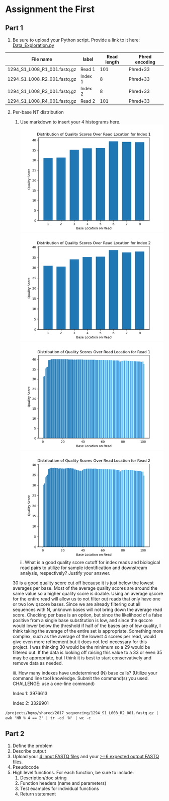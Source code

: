 # Assignment the First

## Part 1
1. Be sure to upload your Python script. Provide a link to it here:
[Data_Exploration.py](https://github.com/Farrisdt/Demultiplex/blob/a0f8dc9515f9e0c38dfec904f07e7214c4068ceb/Assignment-the-first/Data_Exploration.py)

| File name | label | Read length | Phred encoding |
|---|---|---|---|
| 1294_S1_L008_R1_001.fastq.gz | Read 1 | 101 | Phred+33 |
| 1294_S1_L008_R2_001.fastq.gz | Index 1 | 8 | Phred+33 |
| 1294_S1_L008_R3_001.fastq.gz | Index 2 | 8 | Phred+33 |
| 1294_S1_L008_R4_001.fastq.gz | Read 2 | 101 | Phred+33 |

2. Per-base NT distribution
    1. Use markdown to insert your 4 histograms here.
    ![Index 1](https://github.com/Farrisdt/Demultiplex/blob/3785180ffdac23f7f78845f2fbc7ad47a57da0f7/Assignment-the-first/Index1QualityScores.png)
    ![Index 2](https://github.com/Farrisdt/Demultiplex/blob/d9e14274947488bf69027a560544fe479d7c270d/Assignment-the-first/Index2QualityScores.png)
![Read 1](https://github.com/Farrisdt/Demultiplex/blob/d9e14274947488bf69027a560544fe479d7c270d/Assignment-the-first/Read1QualityScores.png)
![Read 2](https://github.com/Farrisdt/Demultiplex/blob/d9e14274947488bf69027a560544fe479d7c270d/Assignment-the-first/Read2QualityScores.png)
    ii. What is a good quality score cutoff for index reads and biological read pairs to utilize for sample identification and downstream analysis, respectively? Justify your answer.
    
    30 is a good quality score cut off because it is just below the lowest averages per base. Most of the average quality scores are around the same value so a higher quality score is doable. Using an average qscore for the entire read will allow us to not filter out reads that only have one or two low qscore bases. Since we are already filtering out all sequences with N, unknown bases will not bring down the average read score. Checking per base is an option, but since the likelihood of a false positive from a single base substitution is low, and since the qscore would lower below the threshold if half of the bases are of low quality, I think taking the average of the entire set is appropriate. Something more complex, such as the average of the lowest 4 scores per read, would give even more refinement but it does not feel necessary for this project. I was thinking 30 would be the minimum so a 29 would be filtered out. If the data is looking off raising this value to a 33 or even 35 may be appropriate, but I think it is best to start conservatively and remove data as needed. 
       
    iii. How many indexes have undetermined (N) base calls? (Utilize your command line tool knowledge. Submit the command(s) you used. CHALLENGE: use a one-line command)

   Index 1: 3976613

   Index 2: 3329901
   
```
/projects/bgmp/shared/2017_sequencing/1294_S1_L008_R2_001.fastq.gz | awk 'NR % 4 == 2' | tr -cd 'N' | wc -c
```

## Part 2
1. Define the problem
2. Describe output
3. Upload your [4 input FASTQ files](../TEST-input_FASTQ) and your [>=6 expected output FASTQ files](../TEST-output_FASTQ).
4. Pseudocode
5. High level functions. For each function, be sure to include:
    1. Description/doc string
    2. Function headers (name and parameters)
    3. Test examples for individual functions
    4. Return statement
